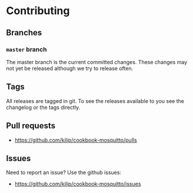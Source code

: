 # Contributing

## Branches

### `master` branch

The master branch is the current committed changes. These changes may not yet be released although we try to release often.

## Tags

All releases are tagged in git. To see the releases available to you see the changelog or the tags directly.

## Pull requests

- <https://github.com/kilip/cookbook-mosquitto/pulls>

## Issues

Need to report an issue? Use the github issues:

- <https://github.com/kilip/cookbook-mosquitto/issues>
